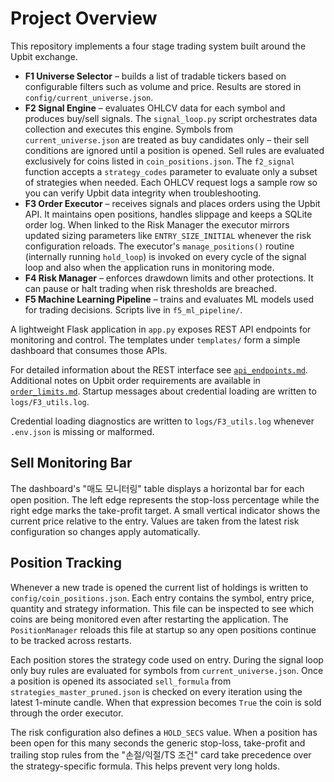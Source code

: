 # Project Overview

This repository implements a four stage trading system built around the Upbit exchange.

- **F1 Universe Selector** – builds a list of tradable tickers based on configurable
  filters such as volume and price. Results are stored in `config/current_universe.json`.
- **F2 Signal Engine** – evaluates OHLCV data for each symbol and produces buy/sell
  signals. The `signal_loop.py` script orchestrates data collection and executes this
  engine. Symbols from `current_universe.json` are treated as buy candidates only –
  their sell conditions are ignored until a position is opened. Sell rules are
  evaluated exclusively for coins listed in `coin_positions.json`.
  The `f2_signal` function accepts a `strategy_codes` parameter to evaluate only
  a subset of strategies when needed.
  Each OHLCV request logs a sample row so you can verify Upbit data integrity when troubleshooting.
- **F3 Order Executor** – receives signals and places orders using the Upbit API.
  It maintains open positions, handles slippage and keeps a SQLite order log. When
  linked to the Risk Manager the executor mirrors updated sizing parameters like
  `ENTRY_SIZE_INITIAL` whenever the risk configuration reloads. The executor's
  `manage_positions()` routine (internally running `hold_loop`) is invoked on every
  cycle of the signal loop and also when the application runs in monitoring mode.
- **F4 Risk Manager** – enforces drawdown limits and other protections. It can pause
  or halt trading when risk thresholds are breached.
- **F5 Machine Learning Pipeline** – trains and evaluates ML models used for
  trading decisions. Scripts live in `f5_ml_pipeline/`.

A lightweight Flask application in `app.py` exposes REST API endpoints for monitoring
and control. The templates under `templates/` form a simple dashboard that consumes
those APIs.

For detailed information about the REST interface see [`api_endpoints.md`](api_endpoints.md).
Additional notes on Upbit order requirements are available in [`order_limits.md`](order_limits.md).
Startup messages about credential loading are written to `logs/F3_utils.log`.

Credential loading diagnostics are written to `logs/F3_utils.log` whenever `.env.json` is missing or malformed.

## Sell Monitoring Bar

The dashboard's "매도 모니터링" table displays a horizontal bar for each open
position. The left edge represents the stop-loss percentage while the right
edge marks the take-profit target. A small vertical indicator shows the current
price relative to the entry. Values are taken from the latest risk
configuration so changes apply automatically.

## Position Tracking

Whenever a new trade is opened the current list of holdings is written to
`config/coin_positions.json`. Each entry contains the symbol, entry price,
quantity and strategy information. This file can be inspected to see which
coins are being monitored even after restarting the application. The
`PositionManager` reloads this file at startup so any open positions continue
to be tracked across restarts.

Each position stores the strategy code used on entry. During the signal loop
only buy rules are evaluated for symbols from `current_universe.json`. Once a
position is opened its associated `sell_formula` from
`strategies_master_pruned.json` is checked on every iteration using the latest
1-minute candle. When that expression becomes `True` the coin is sold through
the order executor.

The risk configuration also defines a `HOLD_SECS` value. When a position has
been open for this many seconds the generic stop-loss, take-profit and
trailing stop rules from the "손절/익절/TS 조건" card take precedence over the
strategy-specific formula. This helps prevent very long holds.
